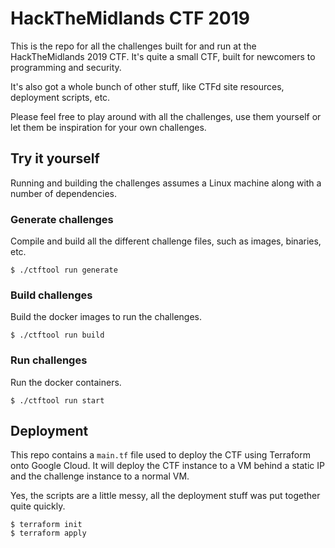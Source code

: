 # HackTheMidlands CTF 2019

This is the repo for all the challenges built for and run at the
HackTheMidlands 2019 CTF. It's quite a small CTF, built for newcomers to
programming and security.

It's also got a whole bunch of other stuff, like CTFd site resources,
deployment scripts, etc.

Please feel free to play around with all the challenges, use them yourself or
let them be inspiration for your own challenges.

## Try it yourself

Running and building the challenges assumes a Linux machine along with a
number of dependencies.

### Generate challenges

Compile and build all the different challenge files, such as images,
binaries, etc.

    $ ./ctftool run generate

### Build challenges

Build the docker images to run the challenges.

    $ ./ctftool run build

### Run challenges

Run the docker containers.

    $ ./ctftool run start

## Deployment

This repo contains a `main.tf` file used to deploy the CTF using Terraform
onto Google Cloud. It will deploy the CTF instance to a VM behind a static IP
and the challenge instance to a normal VM.

Yes, the scripts are a little messy, all the deployment stuff was put
together quite quickly.

    $ terraform init
    $ terraform apply
